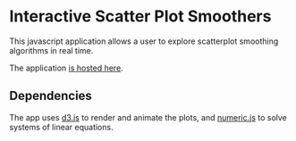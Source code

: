 # Interactive Scatter Plot Smoothers

This javascript application allows a user to explore scatterplot smoothing algorithms in real time.  

The application [is hosted here](http://madrury.github.io/smoothers/).

## Dependencies

The app uses [d3.js](https://d3js.org) to render and animate the plots, and [numeric.js](http://www.numericjs.com) to solve systems of linear equations.
